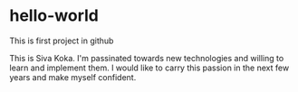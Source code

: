# hello-world
This is first project in github

This is Siva Koka. I'm passinated towards new technologies and willing to learn and implement them. I would like to carry this passion in the next few years and make myself confident.
